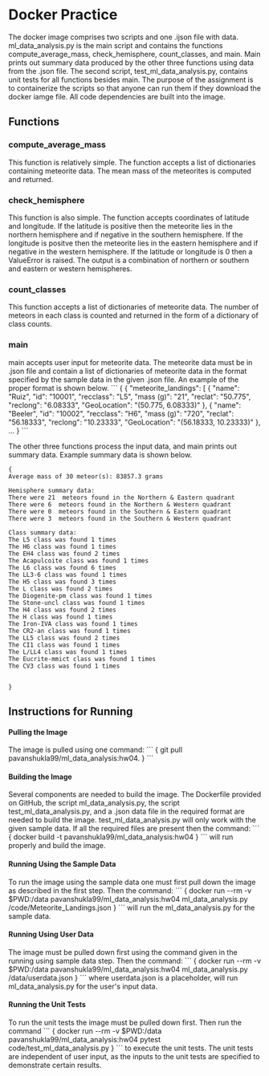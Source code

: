 <h1>Docker Practice</h1>
The docker image comprises two scripts and one .ijson file with data. ml_data_analysis.py is the main script and contains the functions compute_average_mass, check_hemisphere, count_classes, and main. Main prints out summary data produced by the other three functions using data from the .json file. The second script, test_ml_data_analysis.py, contains unit tests for all functions besides main. The purpose of the assignment is to containerize the scripts so that anyone can run them if they download the docker iamge file. All code dependencies are built into the image.
<h2>Functions</h2>
<h3>compute_average_mass</h3>
This function is relatively simple. The function accepts a list of dictionaries containing meteorite data. The mean mass of the meteorites is computed and returned. 
<h3>check_hemisphere</h3>
This function is also simple. The function accepts coordinates of latitude and longitude. If the latitude is positive then the meteorite lies in the northern hemisphere and if negative in the southern hemisphere. If the longitude is positve then the meteorite lies in the eastern hemisphere and if negative in the western hemisphere. If the latitude or longitude is 0 then a ValueError is raised. The output is a combination of northern or southern and eastern or western hemispheres. 
<h3>count_classes</h3>
This function accepts a list of dictionaries of meteorite data. The number of meteors in each class is counted and returned in the form of a dictionary of class counts.
<h3>main</h3>
main accepts user input for meteorite data. The meteorite data must be in .json file and contain a list of dictionaries of meteorite data in the format specified by the sample data in the given .json file. An example of the proper format is shown below.
```
{
{
  "meteorite_landings": [
    {
      "name": "Ruiz",
      "id": "10001",
      "recclass": "L5",
      "mass (g)": "21",
      "reclat": "50.775",
      "reclong": "6.08333",
      "GeoLocation": "(50.775, 6.08333)"
    },
    {
      "name": "Beeler",
      "id": "10002",
      "recclass": "H6",
      "mass (g)": "720",
      "reclat": "56.18333",
      "reclong": "10.23333",
      "GeoLocation": "(56.18333, 10.23333)"
    },
...
}
```


The other three functions process the input data, and main prints out summary data. Example summary data is shown below.
```
{
Average mass of 30 meteor(s): 83857.3 grams

Hemisphere summary data:
There were 21  meteors found in the Northern & Eastern quadrant
There were 6  meteors found in the Northern & Western quadrant
There were 0  meteors found in the Southern & Eastern quadrant
There were 3  meteors found in the Southern & Western quadrant

Class summary data:
The L5 class was found 1 times
The H6 class was found 1 times
The EH4 class was found 2 times
The Acapulcoite class was found 1 times
The L6 class was found 6 times
The LL3-6 class was found 1 times
The H5 class was found 3 times
The L class was found 2 times
The Diogenite-pm class was found 1 times
The Stone-uncl class was found 1 times
The H4 class was found 2 times
The H class was found 1 times
The Iron-IVA class was found 1 times
The CR2-an class was found 1 times
The LL5 class was found 2 times
The CI1 class was found 1 times
The L/LL4 class was found 1 times
The Eucrite-mmict class was found 1 times
The CV3 class was found 1 times


}
```



<h2>Instructions for Running</h2>
<h4>Pulling the Image</h4>
The image is pulled using one command:
```
{
 git pull pavanshukla99/ml_data_analysis:hw04. 
}
```
<h4>Building the Image</h4>
Several components are needed to build the image. The Dockerfile provided on GitHub, the script ml_data_analysis.py, the script test_ml_data_analysis.py, and a .json data file in the required format are needed to build the image. test_ml_data_analysis.py will only work with the given sample data. If all the required files are present then the command:
```
{
 docker build -t pavanshukla99/ml_data_analysis:hw04
}
```
will run properly and build the image.

<h4>Running Using the Sample Data</h4>
To run the image using the sample data one must first pull down the image as described in the first step. Then the command:
```
{
 docker run --rm -v $PWD:/data pavanshukla99/ml_data_analysis:hw04 ml_data_analysis.py /code/Meteorite_Landings.json
}
```
will run the ml_data_analysis.py for the sample data.

<h4>Running Using User Data</h4>
The image must be pulled down first using the command given in the running using sample data step. Then the command:
```
{
 docker run --rm -v $PWD:/data pavanshukla99/ml_data_analysis:hw04 ml_data_analysis.py /data/userdata.json
}
```
where userdata.json is a placeholder, will run ml_data_analysis.py for the user's input data. 
<h4>Running the Unit Tests</h4>
To run the unit tests the image must be pulled down first. Then run the command 
```
{
docker run --rm -v $PWD:/data pavanshukla99/ml_data_analysis:hw04 pytest code/test_ml_data_analysis.py
}
```
to execute the unit tests. The unit tests are independent of user input, as the inputs to the unit tests are specified to demonstrate certain results.


